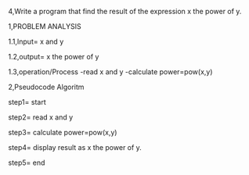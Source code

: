 4,Write a program that find the result of the expression x the power of y.

1,PROBLEM ANALYSIS

1.1,Input= x and y 

1.2,output= x the power of y

1.3,operation/Process
   -read x and y 
   -calculate power=pow(x,y) 
 
2,Pseudocode Algoritm

step1= start 

step2= read x and y 

step3= calculate power=pow(x,y)  

step4= display result as x the power of y.

step5= end
